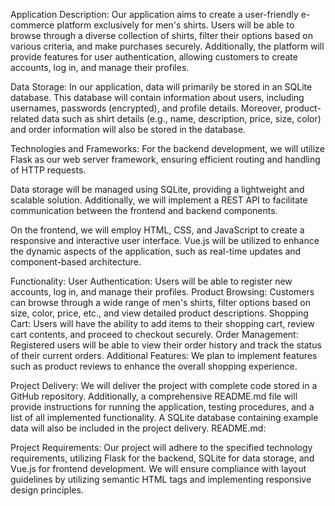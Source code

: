 Application Description: Our application aims to create a user-friendly e-commerce platform exclusively for men's shirts. Users will be able to browse through a diverse collection of shirts, filter their options based on various criteria, and make purchases securely. Additionally, the platform will provide features for user authentication, allowing customers to create accounts, log in, and manage their profiles.

Data Storage: In our application, data will primarily be stored in an SQLite database. This database will contain information about users, including usernames, passwords (encrypted), and profile details. Moreover, product-related data such as shirt details (e.g., name, description, price, size, color) and order information will also be stored in the database.

Technologies and Frameworks: For the backend development, we will utilize Flask as our web server framework, ensuring efficient routing and handling of HTTP requests.

Data storage will be managed using SQLite, providing a lightweight and scalable solution. Additionally, we will implement a REST API to facilitate communication between the frontend and backend components.

On the frontend, we will employ HTML, CSS, and JavaScript to create a responsive and interactive user interface. Vue.js will be utilized to enhance the dynamic aspects of the application, such as real-time updates and component-based architecture.

Functionality: User Authentication: Users will be able to register new accounts, log in, and manage their profiles. Product Browsing: Customers can browse through a wide range of men's shirts, filter options based on size, color, price, etc., and view detailed product descriptions. Shopping Cart: Users will have the ability to add items to their shopping cart, review cart contents, and proceed to checkout securely. Order Management: Registered users will be able to view their order history and track the status of their current orders. Additional Features: We plan to implement features such as product reviews to enhance the overall shopping experience.

Project Delivery: We will deliver the project with complete code stored in a GitHub repository. Additionally, a comprehensive README.md file will provide instructions for running the application, testing procedures, and a list of all implemented functionality. A SQLite database containing example data will also be included in the project delivery. README.md:

Project Requirements: Our project will adhere to the specified technology requirements, utilizing Flask for the backend, SQLite for data storage, and Vue.js for frontend development. We will ensure compliance with layout guidelines by utilizing semantic HTML tags and implementing responsive design principles.